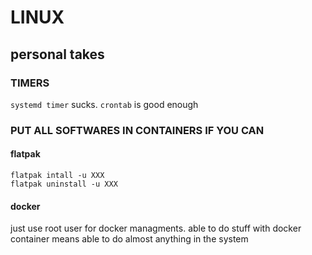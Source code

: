 # LINUX

## personal takes

### TIMERS
`systemd timer` sucks. `crontab` is good enough

### PUT ALL SOFTWARES IN CONTAINERS IF YOU CAN

#### flatpak
```
flatpak intall -u XXX
flatpak uninstall -u XXX
```
#### docker
just use root user for docker managments. able to do stuff with docker container means able to do almost anything in the system